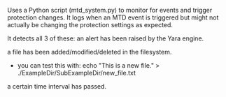 Uses a Python script (mtd_system.py) to monitor for events and trigger protection changes.
It logs when an MTD event is triggered but might not actually be changing the protection settings as expected.

It detects all 3 of these:
an alert has been raised by the Yara engine.

a file has been added/modified/deleted in the filesystem.
* you can test this with: echo "This is a new file." > ./ExampleDir/SubExampleDir/new_file.txt

a certain time interval has passed.
